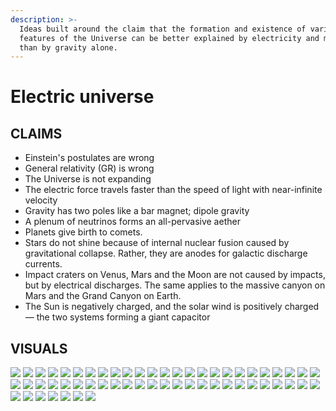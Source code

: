 ```yaml
---
description: >-
  Ideas built around the claim that the formation and existence of various
  features of the Universe can be better explained by electricity and magnetism
  than by gravity alone.
---
```


# Electric universe

## CLAIMS

* Einstein's postulates are wrong
* General relativity \(GR\) is wrong
* The Universe is not expanding
* The electric force travels faster than the speed of light with near-infinite velocity
* Gravity has two poles like a bar magnet; dipole gravity
* A plenum of neutrinos forms an all-pervasive aether
* Planets give birth to comets.
* Stars do not shine because of internal nuclear fusion caused by gravitational collapse. Rather, they are anodes for galactic discharge currents.
* Impact craters on Venus, Mars and the Moon are not caused by impacts, but by electrical discharges. The same applies to the massive canyon on Mars and the Grand Canyon on Earth.
* The Sun is negatively charged, and the solar wind is positively charged — the two systems forming a giant capacitor

## VISUALS

![](.gitbook/assets/EU_space1.jpg)
![](.gitbook/assets/EU_space2.jpg)
![](.gitbook/assets/EU_space3.jpg)
![](.gitbook/assets/EU_space4.jpg)
![](.gitbook/assets/EU_space5.jpg)
![](.gitbook/assets/EU_space6.jpg)
![](.gitbook/assets/EU_space7.jpg)
![](.gitbook/assets/EU_space8.jpg)
![](.gitbook/assets/EU_space9.jpg)
![](.gitbook/assets/EU_space10.jpg)
![](.gitbook/assets/EU_space11.jpg)
![](.gitbook/assets/EU_space12.jpg)
![](.gitbook/assets/EU_space13.jpg)
![](.gitbook/assets/EU_space14.jpg)
![](.gitbook/assets/EU_space15.jpg)
![](.gitbook/assets/EU_space16.jpg)
![](.gitbook/assets/EU_space17.jpg)
![](.gitbook/assets/EU_space18.jpg)
![](.gitbook/assets/EU_space19.jpg)
![](.gitbook/assets/EU_space20.jpg)
![](.gitbook/assets/EU_space21.jpg)
![](.gitbook/assets/EU_space22.jpg)
![](.gitbook/assets/EU_space23.jpg)
![](.gitbook/assets/EU_space24.jpg)
![](.gitbook/assets/EU_space25.jpg)
![](.gitbook/assets/EU_space26.jpg)
![](.gitbook/assets/EU_space27.jpg)
![](.gitbook/assets/EU_space28.jpg)
![](.gitbook/assets/EU_space29.jpg)
![](.gitbook/assets/EU_space30.jpg)
![](.gitbook/assets/EU_space31.jpg)
![](.gitbook/assets/EU_space32.jpg)
![](.gitbook/assets/EU_space33.jpg)
![](.gitbook/assets/EU_space34.jpg)
![](.gitbook/assets/EU_space35.jpg)
![](.gitbook/assets/EU_space36.jpg)
![](.gitbook/assets/EU_space37.jpg)
![](.gitbook/assets/EU_space38.jpg)
![](.gitbook/assets/EU_space39.jpg)
![](.gitbook/assets/EU_space40.jpg)
![](.gitbook/assets/EU_space41.jpg)
![](.gitbook/assets/EU_space42.jpg)
![](.gitbook/assets/EU_space43.jpg)
![](.gitbook/assets/EU_space44.jpg)
![](.gitbook/assets/EU_space45.jpg)
![](.gitbook/assets/EU_space46.jpg)
![](.gitbook/assets/EU_space47.jpg)
![](.gitbook/assets/EU_space48.jpg)
![](.gitbook/assets/EU_space49.jpg)
![](.gitbook/assets/EU_space50.jpg)
![](.gitbook/assets/EU_space51.jpg)
![](.gitbook/assets/EU_space52.jpg)
![](.gitbook/assets/EU_space53.jpg)
![](.gitbook/assets/EU_space54.jpg)
![](.gitbook/assets/EU_space55.jpg)
![](.gitbook/assets/EU_space56.jpg)
![](.gitbook/assets/EU_space57.jpg)
